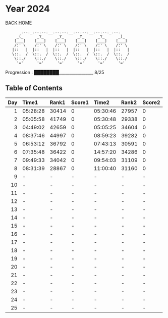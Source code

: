 # Year 2024

[BACK HOME](../README.md)

```Plain Text
       .--._.--.--.__.--.--.__.--.--.__.--.--._.--.
     _(_      _Y_      _Y_      _Y_      _Y_      _)_
    [___]    [___]    [___]    [___]    [___]    [___]
    /:' \    /:' \    /:' \    /:' \    /:' \    /:' \
   |::   |  |::   |  |::   |  |::   |  |::   |  |::   |
   \::.  /  \::.  /  \::.  /  \::.  /  \::.  /  \::.  /
    \::./    \::./    \::./    \::./    \::./    \::./
     '='      '='      '='      '='      '='      '='
```

Progression : ████████_________________ 8/25

## Table of Contents

|   Day | Time1    | Rank1   | Score1   | Time2    | Rank2   | Score2   |
|------:|:---------|:--------|:---------|:---------|:--------|:---------|
|     1 | 05:28:28 | 30414   | 0        | 05:30:46 | 27957   | 0        |
|     2 | 05:05:58 | 41749   | 0        | 05:30:48 | 29338   | 0        |
|     3 | 04:49:02 | 42659   | 0        | 05:05:25 | 34604   | 0        |
|     4 | 08:37:46 | 44997   | 0        | 08:59:23 | 39282   | 0        |
|     5 | 06:53:12 | 36792   | 0        | 07:43:13 | 30591   | 0        |
|     6 | 07:35:48 | 36422   | 0        | 14:57:20 | 34286   | 0        |
|     7 | 09:49:33 | 34042   | 0        | 09:54:03 | 31109   | 0        |
|     8 | 08:31:39 | 28867   | 0        | 11:00:40 | 31160   | 0        |
|     9 | -        | -       | -        | -        | -       | -        |
|    10 | -        | -       | -        | -        | -       | -        |
|    11 | -        | -       | -        | -        | -       | -        |
|    12 | -        | -       | -        | -        | -       | -        |
|    13 | -        | -       | -        | -        | -       | -        |
|    14 | -        | -       | -        | -        | -       | -        |
|    15 | -        | -       | -        | -        | -       | -        |
|    16 | -        | -       | -        | -        | -       | -        |
|    17 | -        | -       | -        | -        | -       | -        |
|    18 | -        | -       | -        | -        | -       | -        |
|    19 | -        | -       | -        | -        | -       | -        |
|    20 | -        | -       | -        | -        | -       | -        |
|    21 | -        | -       | -        | -        | -       | -        |
|    22 | -        | -       | -        | -        | -       | -        |
|    23 | -        | -       | -        | -        | -       | -        |
|    24 | -        | -       | -        | -        | -       | -        |
|    25 | -        | -       | -        | -        | -       | -        |
